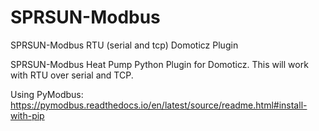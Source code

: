 # SPRSUN-Modbus
SPRSUN-Modbus RTU (serial and tcp) Domoticz Plugin

SPRSUN-Modbus Heat Pump Python Plugin for Domoticz. This will work with RTU over serial and TCP.

Using PyModbus: https://pymodbus.readthedocs.io/en/latest/source/readme.html#install-with-pip
